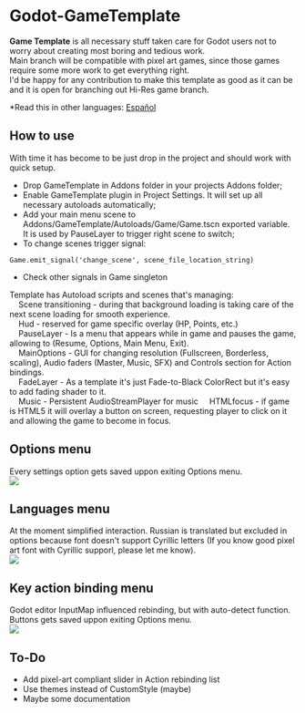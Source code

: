 
# Godot-GameTemplate
**Game Template** is all necessary stuff taken care for Godot users not to worry about creating most boring and tedious work.  
Main branch will be compatible with pixel art games, since those games require some more work to get everything right.  
I'd be happy for any contribution to make this template as good as it can be and it is open for branching out Hi-Res game branch.  

*Read this in other languages: [Español](README_es.md)

## How to use
With time it has become to be just drop in the project and should work with quick setup.
* Drop GameTemplate in Addons folder in your projects Addons folder;
* Enable GameTemplate plugin in Project Settings. It will set up all necessary autoloads automatically;
* Add your main menu scene to Addons/GameTemplate/Autoloads/Game/Game.tscn exported variable. It is used by PauseLayer to trigger right scene to switch;
* To change scenes trigger signal:
```
Game.emit_signal('change_scene', scene_file_location_string)
```
* Check other signals in Game singleton


Template has Autoload scripts and scenes that's managing:  
&nbsp;&nbsp;&nbsp;&nbsp;Scene transitioning - during that background loading is taking care of the next scene loading for smooth experience.  
&nbsp;&nbsp;&nbsp;&nbsp;Hud - reserved for game specific overlay (HP, Points, etc.)  
&nbsp;&nbsp;&nbsp;&nbsp;PauseLayer - Is a menu that appears while in game and pauses the game, allowing to (Resume, Options, Main Menu, Exit).  
&nbsp;&nbsp;&nbsp;&nbsp;MainOptions - GUI for changing resolution (Fullscreen, Borderless, scaling), Audio faders (Master, Music, SFX) and Controls section for Action bindings.    
&nbsp;&nbsp;&nbsp;&nbsp;FadeLayer - As a template it's just Fade-to-Black ColorRect but it's easy to add fading shader to it.  
&nbsp;&nbsp;&nbsp;&nbsp;Music - Persistent AudioStreamPlayer for music
&nbsp;&nbsp;&nbsp;&nbsp;HTMLfocus - if game is HTML5 it will overlay a button on screen, requesting player to click on it and allowing the game to become in focus.  

## Options menu  
Every settings option gets saved uppon exiting Options menu.  
![](https://github.com/nezvers/Godot-GameTemplate/blob/master/Img/Options.png?raw=true)

## Languages menu  
At the moment simplified interaction.
Russian is translated but excluded in options because font doesn't support Cyrillic letters (If you know good pixel art font with Cyrillic supporl, please let me know).  
![](https://github.com/nezvers/Godot-GameTemplate/blob/master/Img/Languages.PNG?raw=true)

## Key action binding menu  
Godot editor InputMap influenced rebinding, but with auto-detect function.  
Buttons gets saved uppon exiting Options menu.  
![](https://github.com/nezvers/Godot-GameTemplate/blob/master/Img/Controls.PNG?raw=true)

## To-Do
* Add pixel-art compliant slider in Action rebinding list
* Use themes instead of CustomStyle (maybe)
* Maybe some documentation
